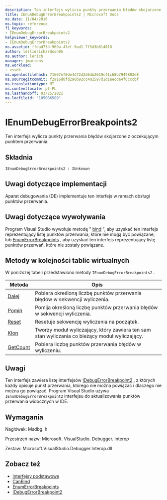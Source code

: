```yaml
---
description: Ten interfejs wylicza punkty przerwania błędów skojarzone z oczekującym punktem przerwania.
title: IEnumDebugErrorBreakpoints2 | Microsoft Docs
ms.date: 11/04/2016
ms.topic: reference
f1_keywords:
- IEnumDebugErrorBreakpoints2
helpviewer_keywords:
- IEnumDebugErrorBreakpoints2
ms.assetid: ffdad73d-969a-45ef-9ad1-7f5d3b814018
author: leslierichardson95
ms.author: lerich
manager: jmartens
ms.workload:
- vssdk
ms.openlocfilehash: 71667ef0de4d72d2d6db2619c41c68b7949803e8
ms.sourcegitcommit: f2916d8fd296b92cc402597d1d1eecda4f6cccbf
ms.translationtype: MT
ms.contentlocale: pl-PL
ms.lasthandoff: 03/25/2021
ms.locfileid: "105086589"
---
```

# <a name="ienumdebugerrorbreakpoints2"></a>IEnumDebugErrorBreakpoints2
Ten interfejs wylicza punkty przerwania błędów skojarzone z oczekującym punktem przerwania.

## <a name="syntax"></a>Składnia

```
IEnumDebugErrorBreakpoints2 : IUnknown
```

## <a name="notes-for-implementers"></a>Uwagi dotyczące implementacji
 Aparat debugowania (DE) implementuje ten interfejs w ramach obsługi punktów przerwania.

## <a name="notes-for-callers"></a>Uwagi dotyczące wywoływania
 Program Visual Studio wywołuje metodę " [bind](../../../extensibility/debugger/reference/idebugpendingbreakpoint2-canbind.md) ", aby uzyskać ten interfejs reprezentujący listę punktów przerwania, które nie mogą być powiązane, lub [EnumErrorBreakpoints](../../../extensibility/debugger/reference/idebugpendingbreakpoint2-enumerrorbreakpoints.md) , aby uzyskać ten interfejs reprezentujący listę punktów przerwań, które nie zostały powiązane.

## <a name="methods-in-vtable-order"></a>Metody w kolejności tablic wirtualnych
 W poniższej tabeli przedstawiono metody `IEnumDebugErrorBreakpoints2` .

|Metoda|Opis|
|------------|-----------------|
|[Dalej](../../../extensibility/debugger/reference/ienumdebugerrorbreakpoints2-next.md)|Pobiera określoną liczbę punktów przerwania błędów w sekwencji wyliczenia.|
|[Pomiń](../../../extensibility/debugger/reference/ienumdebugerrorbreakpoints2-skip.md)|Pomija określoną liczbę punktów przerwania błędów w sekwencji wyliczenia.|
|[Reset](../../../extensibility/debugger/reference/ienumdebugerrorbreakpoints2-reset.md)|Resetuje sekwencję wyliczenia na początek.|
|[Klon](../../../extensibility/debugger/reference/ienumdebugerrorbreakpoints2-clone.md)|Tworzy moduł wyliczający, który zawiera ten sam stan wyliczania co bieżący moduł wyliczający.|
|[GetCount](../../../extensibility/debugger/reference/ienumdebugerrorbreakpoints2-getcount.md)|Pobiera liczbę punktów przerwania błędów w wyliczeniu.|

## <a name="remarks"></a>Uwagi
 Ten interfejs zawiera listę interfejsów [IDebugErrorBreakpoint2](../../../extensibility/debugger/reference/idebugerrorbreakpoint2.md) , z których każdy opisuje punkt przerwania, którego nie można powiązać i dlaczego nie można go powiązać. Program Visual Studio używa `IEnumDebugErrorBreakpoint2` interfejsu do aktualizowania punktów przerwania widocznych w IDE.

## <a name="requirements"></a>Wymagania
 Nagłówek: Msdbg. h

 Przestrzeń nazw: Microsoft. VisualStudio. Debugger. Interop

 Zestaw: Microsoft.VisualStudio.Debugger.Interop.dll

## <a name="see-also"></a>Zobacz też
- [Interfejsy podstawowe](../../../extensibility/debugger/reference/core-interfaces.md)
- [CanBind](../../../extensibility/debugger/reference/idebugpendingbreakpoint2-canbind.md)
- [EnumErrorBreakpoints](../../../extensibility/debugger/reference/idebugpendingbreakpoint2-enumerrorbreakpoints.md)
- [IDebugErrorBreakpoint2](../../../extensibility/debugger/reference/idebugerrorbreakpoint2.md)
